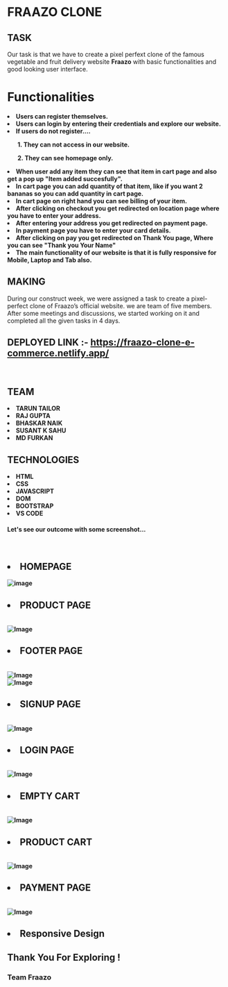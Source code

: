 # <b>FRAAZO CLONE</b>

## <b>TASK</b>

Our task is that we have to create a pixel perfext clone of the famous vegetable and fruit delivery website <b>Fraazo</b> with basic functionalities and good looking user interface.

# <b>Functionalities</b>

<li><b>Users can register themselves.</b></li>
<li><b>Users can login by entering their credentials and explore our website.</b></li>
<li><b>If users do not register....</b></li>
<div><ul><b>1. They can not access in our website.</b></ul>
<ul><b>2. They can see homepage only.</b><ul></div>

<li><b>When user add any item they can see that item in cart page and also get a pop up "Item added succesfully".</b></li>
<li><b>In cart page you can add quantity of that item, like if you want 2 bananas so you can add quantity in cart page.</b></li>
<li><b>In cart page on right hand you can see billing of your item.</b></li>
<li><b>After clicking on checkout you get redirected on location page where you have to enter your address.</b></li>
<li><b>After entering your address you get redirected on payment page.</b></li>
<li><b>In payment page you have to enter your card details.</b></li>
<li><b>After clicking on pay you get redirected on Thank You page, Where you can see "Thank you <b>Your Name</b>" </b></li>
<li><b>The main functionality of our website is that it is fully responsive for Mobile, Laptop and Tab also.</b></li>

## <b>MAKING</b>

During our construct week, we were assigned a task to create a pixel-perfect clone of Fraazo’s official website. we are team of five members. After some meetings and discussions, we started working on it and completed all the given tasks in 4 days.

## <b>DEPLOYED LINK :-</b> https://fraazo-clone-e-commerce.netlify.app/

<br>

## <b>TEAM</b>

<li><b>TARUN TAILOR</b></li>
<li><b>RAJ GUPTA</b></li>
<li><b>BHASKAR NAIK</b></li>
<li><b>SUSANT K SAHU</b></li>
<li><b>MD FURKAN</b></li>

## <b>TECHNOLOGIES</b>

<li><b>HTML</b></li>
<li><b>CSS</b></li>
<li><b>JAVASCRIPT</b></li>
<li><b>DOM</b></li>
<li><b>BOOTSTRAP</b></li>
<li><b>VS CODE</b></li>

<h4>Let's see our outcome with some screenshot...</h4>
<br>

## <li><b>HOMEPAGE<b></li>
 
 ![image](https://user-images.githubusercontent.com/66818449/209324727-5608fe07-82ad-402c-b60a-9e34c70f6a72.png)


## <li><b>PRODUCT PAGE<b></li>

<br>
<img class="Image" src="IMAGE\Screenshot (639).png" alt="Image">

 <br>

## <li><b>FOOTER PAGE<b></li>

<br>
<img class="Image" src="IMAGE\Screenshot (640).png" alt="Image">

 <br>

 <img class="Image" src="IMAGE\Screenshot (641).png" alt="Image">

 <br>

## <li><b>SIGNUP PAGE<b></li>

<br>

 <img class="Image" src="IMAGE\Screenshot (642).png" alt="Image">

 <br>

## <li><b>LOGIN PAGE<b></li>

<br>

 <img class="Image" src="IMAGE\Screenshot (643).png" alt="Image">

 <br>

## <li><b>EMPTY CART<b></li>

<br>

 <img class="Image" src="IMAGE\Screenshot (644).png" alt="Image">

 <br>

## <li><b>PRODUCT CART<b></li>

<br>

 <img class="Image" src="IMAGE\Screenshot (645).png" alt="Image">

 <br>

## <li><b>PAYMENT PAGE<b></li>

<br>

 <img class="Image" src="IMAGE\Screenshot (646).png" alt="Image">

 <br>

## <li><b>Responsive Design<b></li>

## <b>Thank You For Exploring !</b>

### <b>Team Fraazo</b>
